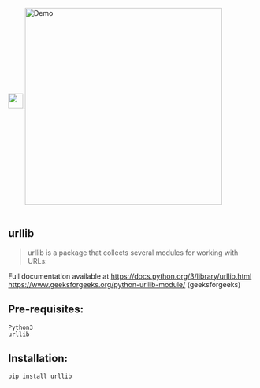 <a href="https://github.com/Kushal997-das/Projects/tree/main/Python/Basic%20Projects/Check%20your%20internet%20conncetion"><img height="30" src="https://img.shields.io/badge/Check Your Internet Connection-orange.svg?&style=for-the-badge&logo=TheSparksFoundation&logoColor=blue" /> </a>
<img align='center' alt='Demo' width='400px' src="https://github.com/Kushal997-das/Projects/blob/main/Python/Basic%20Projects/Check%20your%20internet%20conncetion/documents/demo1.gif"/> <br> <br>

urllib
------
> urllib is a package that collects several modules for working with URLs:

Full documentation available at https://docs.python.org/3/library/urllib.html <br>
                                https://www.geeksforgeeks.org/python-urllib-module/ (geeksforgeeks)

Pre-requisites:
---------
    Python3
    urllib
  
Installation:
------------
    pip install urllib
  
